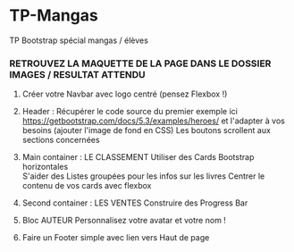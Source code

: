 # TP-Mangas
TP Bootstrap spécial mangas / élèves

### RETROUVEZ LA MAQUETTE DE LA PAGE DANS LE DOSSIER IMAGES / RESULTAT ATTENDU

1. Créer votre Navbar avec logo centré (pensez Flexbox !)

2. Header : 
Récupérer le code source du premier exemple ici https://getbootstrap.com/docs/5.3/examples/heroes/ et l'adapter à vos besoins (ajouter l'image de fond en CSS)
Les boutons scrollent aux sections concernées
  
3. Main container : LE CLASSEMENT
Utiliser des Cards Bootstrap horizontales   
S'aider des Listes groupées pour les infos sur les livres
Centrer le contenu de vos cards avec flexbox

4. Second container : LES VENTES
Construire des Progress Bar
  
5. Bloc AUTEUR
Personnalisez votre avatar et votre nom !

6. Faire un Footer simple avec lien vers Haut de page
